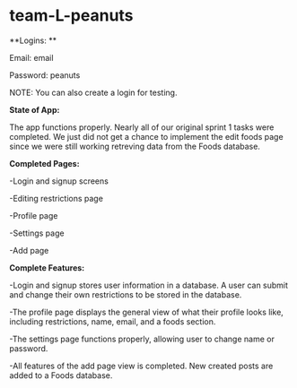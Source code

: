 # team-L-peanuts


**Logins: **

Email: email

Password: peanuts

NOTE: You can also create a login for testing.

**State of App:**

The app functions properly. Nearly all of our original sprint 1 tasks were completed. We just did not get a chance to implement the edit foods page since we were still working retreving data from the Foods database.

**Completed Pages:**

-Login and signup screens

-Editing restrictions page

-Profile page

-Settings page

-Add page

**Complete Features:**

-Login and signup stores user information in a database. A user can submit and change their own restrictions to be stored in the database.

-The profile page displays the general view of what their profile looks like, including restrictions, name, email, and a foods section.

-The settings page functions properly, allowing user to change name or password.

-All features of the add page view is completed. New created posts are added to a Foods database.
